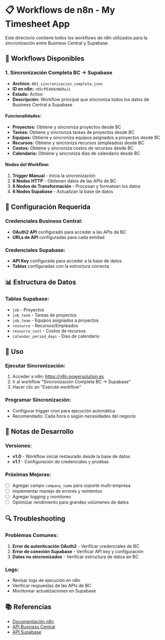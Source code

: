 # 📋 Workflows de n8n - My Timesheet App

Este directorio contiene todos los workflows de n8n utilizados para la sincronización entre Business Central y Supabase.

## 🚀 Workflows Disponibles

### 1. **Sincronización Completa BC → Supabase**
- **Archivo:** `001_sincronizacion_completa.json`
- **ID en n8n:** `rDSrPE4U9zNGRaJi`
- **Estado:** Activo
- **Descripción:** Workflow principal que sincroniza todos los datos de Business Central a Supabase

#### **Funcionalidades:**
- **Proyectos:** Obtiene y sincroniza proyectos desde BC
- **Tareas:** Obtiene y sincroniza tareas de proyectos desde BC
- **Equipos:** Obtiene y sincroniza equipos asignados a proyectos desde BC
- **Recursos:** Obtiene y sincroniza recursos (empleados) desde BC
- **Costos:** Obtiene y sincroniza costos de recursos desde BC
- **Calendario:** Obtiene y sincroniza días de calendario desde BC

#### **Nodos del Workflow:**
1. **Trigger Manual** - Inicia la sincronización
2. **6 Nodos HTTP** - Obtienen datos de las APIs de BC
3. **6 Nodos de Transformación** - Procesan y formatean los datos
4. **6 Nodos Supabase** - Actualizan la base de datos



## 🔧 Configuración Requerida

### **Credenciales Business Central:**
- **OAuth2 API** configurado para acceder a las APIs de BC
- **URLs de API** configuradas para cada entidad

### **Credenciales Supabase:**
- **API Key** configurada para acceder a la base de datos
- **Tablas** configuradas con la estructura correcta

## 📊 Estructura de Datos

### **Tablas Supabase:**
- `job` - Proyectos
- `job_task` - Tareas de proyectos
- `job_team` - Equipos asignados a proyectos
- `resource` - Recursos/Empleados
- `resource_cost` - Costos de recursos
- `calendar_period_days` - Días de calendario

## 🚀 Uso

### **Ejecutar Sincronización:**
1. Acceder a n8n: https://n8n.powersolution.es
2. Ir al workflow "Sincronización Completa BC → Supabase"
3. Hacer clic en "Execute workflow"

### **Programar Sincronización:**
- Configurar trigger cron para ejecución automática
- Recomendado: Cada hora o según necesidades del negocio

## 📝 Notas de Desarrollo

### **Versiones:**
- **v1.0** - Workflow inicial restaurado desde la base de datos
- **v1.1** - Configuración de credenciales y pruebas

### **Próximas Mejoras:**
- [ ] Agregar campo `company_name` para soporte multi-empresa
- [ ] Implementar manejo de errores y reintentos
- [ ] Agregar logging y monitoreo
- [ ] Optimizar rendimiento para grandes volúmenes de datos

## 🔍 Troubleshooting

### **Problemas Comunes:**
1. **Error de autenticación OAuth2** - Verificar credenciales de BC
2. **Error de conexión Supabase** - Verificar API key y configuración
3. **Datos no sincronizados** - Verificar estructura de datos en BC

### **Logs:**
- Revisar logs de ejecución en n8n
- Verificar respuestas de las APIs de BC
- Monitorear actualizaciones en Supabase

## 📚 Referencias

- [Documentación n8n](https://docs.n8n.io/)
- [API Business Central](https://docs.microsoft.com/en-us/dynamics365/business-central/dev-itpro/api-reference/v2.0/)
- [API Supabase](https://supabase.com/docs/reference/javascript/introduction)
